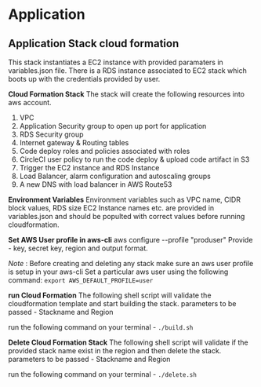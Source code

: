 # Application 

## Application Stack cloud formation

This stack instantiates a EC2 instance with provided paramaters in variables.json file. There is a RDS instance associated to
EC2 stack which boots up with the credentials provided by user. 

**Cloud Formation Stack**
The stack will create the following resources into aws account.
1. VPC
2. Application Security group to open up port for application
3. RDS Security group 
4. Internet gateway & Routing tables
5. Code deploy roles and policies associated with roles
6. CircleCI user policy to run the code deploy & upload code artifact in S3 
6. Trigger the EC2 instance and RDS Instance
7. Load Balancer, alarm configuration and autoscaling groups
8. A new DNS with load balancer in AWS Route53


**Environment Variables**
Environment variables such as VPC name, CIDR block values, RDS size EC2 Instance names etc. are provided in variables.json 
and should be populted with correct values before running cloudformation.

**Set AWS User profile in aws-cli**
aws configure --profile "produser"
Provide - key, secret key, region and output format.

_Note_ : Before creating and deleting any stack make sure an aws user profile is setup in your aws-cli
Set a particular aws user using the following command:
`export AWS_DEFAULT_PROFILE=user`

**run Cloud Formation**
The following shell script will validate the cloudformation template and start building the stack.
parameters to be passed - Stackname and Region

run the following command on your terminal - `./build.sh`

 **Delete Cloud Formation Stack**
The following shell script will validate if the provided stack name exist in the region and then delete the stack.
parameters to be passed - Stackname and Region

run the following command on your terminal - `./delete.sh`
